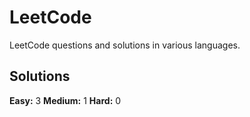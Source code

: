 # LeetCode

LeetCode questions and solutions in various languages.

## Solutions

**Easy:** 3
**Medium:** 1
**Hard:** 0
